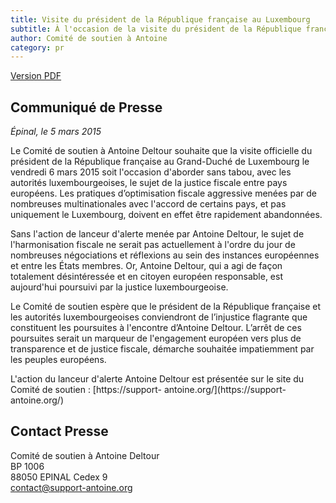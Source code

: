 ```yaml
---
title: Visite du président de la République française au Luxembourg
subtitle: À l'occasion de la visite du président de la République française au Luxembourg, le comité de soutien exprime ses espoirs d'une discussion pour la justice fiscale et l'arrêt des poursuites contre Antoine Deltour.
author: Comité de soutien à Antoine
category: pr
---
```


<a href="/docs/pr/2015-03-05-pr-hollande-luxembourg-FR.pdf"><i class="fa fa-file-pdf-o"></i> <span>Version PDF</span></a>

## Communiqué de Presse

_Épinal, le 5 mars 2015_

Le Comité de soutien à Antoine Deltour souhaite que la visite officielle du président de la République française au Grand-Duché de Luxembourg le vendredi 6 mars 2015 soit l'occasion d'aborder sans tabou, avec les autorités luxembourgeoises, le sujet de la justice fiscale entre pays européens. Les pratiques d’optimisation fiscale aggressive menées par de nombreuses multinationales avec l'accord de certains pays, et pas uniquement le Luxembourg, doivent en effet être rapidement abandonnées. 

Sans l'action de lanceur d'alerte menée par Antoine Deltour, le sujet de l'harmonisation fiscale ne serait pas actuellement à l'ordre du jour de nombreuses négociations et réflexions au sein des instances européennes et entre les États membres. Or, Antoine Deltour, qui a agi de façon totalement désintéressée et en citoyen européen responsable, est aujourd'hui poursuivi par la justice luxembourgeoise. 

Le Comité de soutien espère que le président de la République française et les autorités luxembourgeoises conviendront de l’injustice flagrante que constituent les poursuites à l'encontre d’Antoine Deltour. L’arrêt de ces poursuites serait un marqueur de l'engagement européen vers plus de transparence et de justice fiscale, démarche souhaitée impatiemment par les peuples européens. 

L'action du lanceur d'alerte Antoine Deltour est présentée sur le site du Comité de soutien : [https://support- antoine.org/](https://support- antoine.org/)

## Contact Presse

Comité de soutien à Antoine Deltour  
BP 1006  
88050 EPINAL Cedex 9  
[contact@support-antoine.org](mailto:contact@support-antoine.org)
